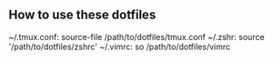 ## How to use these dotfiles
~/.tmux.conf: source-file /path/to/dotfiles/tmux.conf
~/.zshr: source '/path/to/dotfiles/zshrc'
~/.vimrc: so /path/to/dotfiles/vimrc
